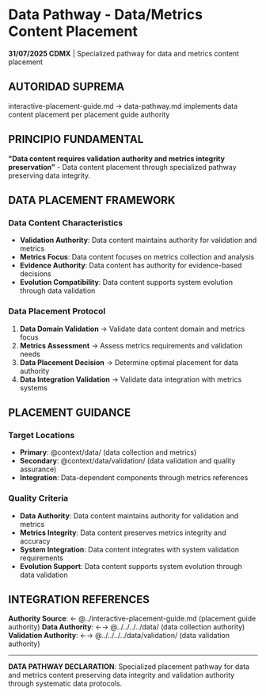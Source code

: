 # Data Pathway - Data/Metrics Content Placement

**31/07/2025 CDMX** | Specialized pathway for data and metrics content placement

## AUTORIDAD SUPREMA
interactive-placement-guide.md → data-pathway.md implements data content placement per placement guide authority

## PRINCIPIO FUNDAMENTAL
**"Data content requires validation authority and metrics integrity preservation"** - Data content placement through specialized pathway preserving data integrity.

## DATA PLACEMENT FRAMEWORK

### **Data Content Characteristics**
- **Validation Authority**: Data content maintains authority for validation and metrics
- **Metrics Focus**: Data content focuses on metrics collection and analysis
- **Evidence Authority**: Data content has authority for evidence-based decisions
- **Evolution Compatibility**: Data content supports system evolution through data validation

### **Data Placement Protocol**
1. **Data Domain Validation** → Validate data content domain and metrics focus
2. **Metrics Assessment** → Assess metrics requirements and validation needs
3. **Data Placement Decision** → Determine optimal placement for data authority
4. **Data Integration Validation** → Validate data integration with metrics systems

## PLACEMENT GUIDANCE

### **Target Locations**
- **Primary**: @context/data/ (data collection and metrics)
- **Secondary**: @context/data/validation/ (data validation and quality assurance)
- **Integration**: Data-dependent components through metrics references

### **Quality Criteria**
- **Data Authority**: Data content maintains authority for validation and metrics
- **Metrics Integrity**: Data content preserves metrics integrity and accuracy
- **System Integration**: Data content integrates with system validation requirements
- **Evolution Support**: Data content supports system evolution through data validation

## INTEGRATION REFERENCES
**Authority Source**: ← @../interactive-placement-guide.md (placement guide authority)
**Data Authority**: ←→ @../../../../data/ (data collection authority)
**Validation Authority**: ←→ @../../../../data/validation/ (data validation authority)

---
**DATA PATHWAY DECLARATION**: Specialized placement pathway for data and metrics content preserving data integrity and validation authority through systematic data protocols.